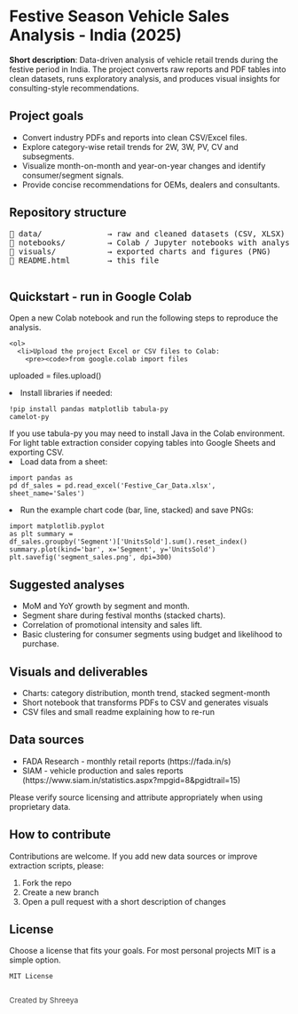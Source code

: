 
<html lang="en">
<head>
  <meta charset="utf-8" />
  <meta name="viewport" content="width=device-width,initial-scale=1" />
 
</head>
<body>

  <h1>Festive Season Vehicle Sales Analysis - India (2025)</h1>
  <p><strong>Short description</strong>: Data-driven analysis of vehicle retail trends during the festive period in India. The project converts raw reports and PDF tables into clean datasets, runs exploratory analysis, and produces visual insights for consulting-style recommendations.</p>

  <div class="section">
    <h2>Project goals</h2>
    <ul>
      <li>Convert industry PDFs and reports into clean CSV/Excel files.</li>
      <li>Explore category-wise retail trends for 2W, 3W, PV, CV and subsegments.</li>
      <li>Visualize month-on-month and year-on-year changes and identify consumer/segment signals.</li>
      <li>Provide concise recommendations for OEMs, dealers and consultants.</li>
    </ul>
  </div>

  <div class="section">
    <h2>Repository structure</h2>
    <pre>
📁 data/              → raw and cleaned datasets (CSV, XLSX)
📁 notebooks/         → Colab / Jupyter notebooks with analysis
📁 visuals/           → exported charts and figures (PNG)
📄 README.html        → this file
    </pre>
  </div>

  <div class="section">
    <h2>Quickstart - run in Google Colab</h2>
    <p>Open a new Colab notebook and run the following steps to reproduce the analysis.</p>

    <ol>
      <li>Upload the project Excel or CSV files to Colab:
        <pre><code>from google.colab import files
uploaded = files.upload()</code></pre>
      </li>
      <li>Install libraries if needed:
        <pre><code>!pip install pandas matplotlib tabula-py camelot-py</code></pre>
        <div class="note">If you use tabula-py you may need to install Java in the Colab environment. For light table extraction consider copying tables into Google Sheets and exporting CSV.</div>
      </li>
      <li>Load data from a sheet:
        <pre><code>import pandas as pd
df_sales = pd.read_excel('Festive_Car_Data.xlsx', sheet_name='Sales')</code></pre>
      </li>
      <li>Run the example chart code (bar, line, stacked) and save PNGs:
        <pre><code>import matplotlib.pyplot as plt
summary = df_sales.groupby('Segment')['UnitsSold'].sum().reset_index()
summary.plot(kind='bar', x='Segment', y='UnitsSold')
plt.savefig('segment_sales.png', dpi=300)</code></pre>
      </li>
    </ol>
  </div>



  <div class="section">
    <h2>Suggested analyses</h2>
    <ul>
      <li>MoM and YoY growth by segment and month.</li>
      <li>Segment share during festival months (stacked charts).</li>
      <li>Correlation of promotional intensity and sales lift.</li>
      <li>Basic clustering for consumer segments using budget and likelihood to purchase.</li>
    </ul>
  </div>

  <div class="section">
    <h2>Visuals and deliverables</h2>
    <ul>
      <li>Charts: category distribution, month trend, stacked segment-month</li>
      <li>Short notebook that transforms PDFs to CSV and generates visuals</li>
      <li>CSV files and small readme explaining how to re-run</li>
    </ul>
  </div>

  <div class="section">
    <h2>Data sources</h2>
    <ul>
      <li>FADA Research - monthly retail reports (https://fada.in/s)</li>
      <li>SIAM - vehicle production and sales reports (https://www.siam.in/statistics.aspx?mpgid=8&pgidtrail=15)</li>
    </ul>
    <p class="note">Please verify source licensing and attribute appropriately when using proprietary data.</p>
  </div>

  <div class="section">
    <h2>How to contribute</h2>
    <p>Contributions are welcome. If you add new data sources or improve extraction scripts, please:</p>
    <ol>
      <li>Fork the repo</li>
      <li>Create a new branch</li>
      <li>Open a pull request with a short description of changes</li>
    </ol>
  </div>

  <div class="section">
    <h2>License</h2>
    <p>Choose a license that fits your goals. For most personal projects MIT is a simple option.</p>
    <pre><code>MIT License</code></pre>
  </div>

  <footer style="margin-top:28px; font-size:0.95em; color:#444;">
    <p>Created by Shreeya</p>
  </footer>

</body>
</html>

